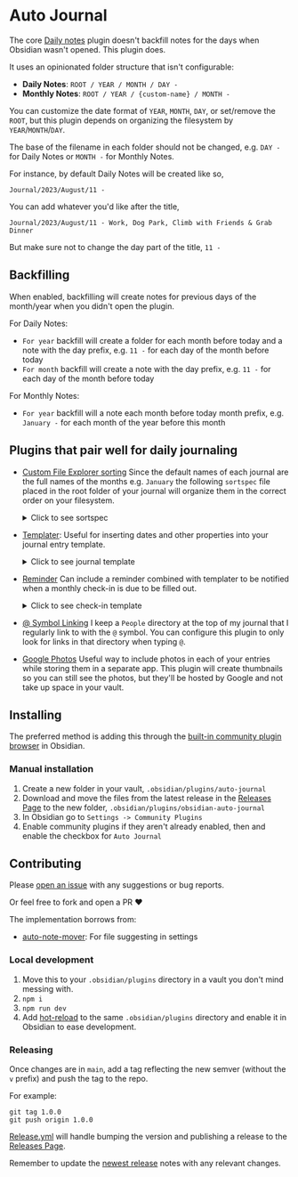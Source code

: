# Auto Journal

The core [Daily notes](https://help.obsidian.md/Plugins/Daily+notes) plugin doesn't backfill notes for the days when Obsidian wasn't opened. This plugin does.

It uses an opinionated folder structure that isn't configurable:
  - **Daily Notes**: `ROOT / YEAR / MONTH / DAY -`
  - **Monthly Notes**: `ROOT / YEAR / {custom-name} / MONTH -`

You can customize the date format of `YEAR`, `MONTH`, `DAY`, or set/remove the `ROOT`, but this plugin depends on organizing the filesystem by `YEAR`/`MONTH`/`DAY`.

The base of the filename in each folder should not be changed, e.g. `DAY -` for Daily Notes or `MONTH -` for Monthly Notes.

For instance, by default Daily Notes will be created like so,

`Journal/2023/August/11 -`

You can add whatever you'd like after the title,

`Journal/2023/August/11 - Work, Dog Park, Climb with Friends & Grab Dinner`

But make sure not to change the day part of the title, `11 -`

## Backfilling

When enabled, backfilling will create notes for previous days of the month/year when you didn't open the plugin.

For Daily Notes:
  - `For year` backfill will create a folder for each month before today and a note with the day prefix, e.g. `11 -` for each day of the month before today
  - `For month` backfill will create a note with the day prefix, e.g. `11 -` for each day of the month before today

For Monthly Notes:
  - `For year` backfill will a note each month before today month prefix, e.g. `January -` for each month of the year before this month

## Plugins that pair well for daily journaling

- [Custom File Explorer sorting](https://github.com/SebastianMC/obsidian-custom-sort) Since the default names of each journal are the full names of the months e.g. `January` the following `sortspec` file placed in the root folder of your journal will organize them in the correct order on your filesystem.
   <details>
   <summary>
   Click to see sortspec
   </summary>

   ```
   ---
   sorting-spec: |
	target-folder: /*
	README
	Check-Ins
	January...
	February...
	March...
	April...
	May...
	June...
	July...
	August...
	September...
	October...
	November...
	December...
	...
	< a-z
	assets
   ---
   ```
   </details>

- [Templater](https://github.com/SilentVoid13/Templater): Useful for inserting dates and other properties into your journal entry template.
  <details>
  <summary>
  Click to see journal template
  </summary>

  ```
    ---
    tag: journal
    ---

    # <% moment(tp.date.now("YYYY-MM-DD"),'YYYY-MM-DD').format("dddd, MMMM DD, YYYY") %> 📆

    ## People 👤
    - 

    ## Grateful For 💙


    ## Photos 📸
  ```
  </details>

- [Reminder](https://github.com/uphy/obsidian-reminder) Can include a reminder combined with templater to be notified when a monthly check-in is due to be filled out.
  <details>
  <summary>
  Click to see check-in template
  </summary>

  ```
  ---
  tag: check-in
  ---
  # **<% moment().format("MMMM, YYYY") %>  Check In** 📆

  - [ ] Fill out Check In  (@<% moment().format("YYYY"-"MM"-"DD") %>)

  ### 1. How are you? How was this month?


  ### 2. What did you prioritize this month?


  ### 3. Where do you see yourself in 1, 3, & 5 years? Has your long term vision changed?


  ### 4. Are your habits and goals aligned with this current vision? If so what needs to be changed to meet them?


  ### 5. Is there anything missing from your life?


  ### 6. Take back to reflect on the month. What progress did you make? What are you grateful for?


  ### 7. What are looking forward to in the next month? 
  ```
  </details>

- [@ Symbol Linking](https://github.com/Ebonsignori/obsidian-at-symbol-linking) I keep a `People` directory at the top of my journal that I regularly link to with the `@` symbol. You can configure this plugin to only look for links in that directory when typing `@`.

- [Google Photos](https://github.com/alangrainger/obsidian-google-photos) Useful way to include photos in each of your entries while storing them in a separate app. This plugin will create thumbnails so you can still see the photos, but they'll be hosted by Google and not take up space in your vault.

## Installing

The preferred method is adding this through the [built-in community plugin browser](https://help.obsidian.md/Extending+Obsidian/Community+plugins) in Obsidian.

### Manual installation

1. Create a new folder in your vault, `.obsidian/plugins/auto-journal`
1. Download and move the files from the latest release in the [Releases Page](https://github.com/Ebonsignori/obsidian-auto-journal/releases) to the new folder, `.obsidian/plugins/obsidian-auto-journal`
1. In Obsidian go to `Settings -> Community Plugins`
1. Enable community plugins if they aren't already enabled, then and enable the checkbox for `Auto Journal`

## Contributing 

Please [open an issue](https://github.com/Ebonsignori/obsidian-auto-journal/issues/new) with any suggestions or bug reports.

Or feel free to fork and open a PR :heart:

The implementation borrows from:

- [auto-note-mover](https://github.com/farux/obsidian-auto-note-mover): For file suggesting in settings 

### Local development

1. Move this to your `.obsidian/plugins` directory in a vault you don't mind messing with.
1. `npm i`
1. `npm run dev`
1. Add [hot-reload](https://github.com/pjeby/hot-reload) to the same `.obsidian/plugins` directory and enable it in Obsidian to ease development.

### Releasing

Once changes are in `main`, add a tag reflecting the new semver (without the `v` prefix) and push the tag to the repo.

For example:
```
git tag 1.0.0
git push origin 1.0.0
```

[Release.yml](./.github/workflows/release.yml) will handle bumping the version and publishing a release to the [Releases Page](https://github.com/Ebonsignori/obsidian-auto-journal/releases).

Remember to update the [newest release](https://github.com/Ebonsignori/obsidian-auto-journal/releases) notes with any relevant changes.
